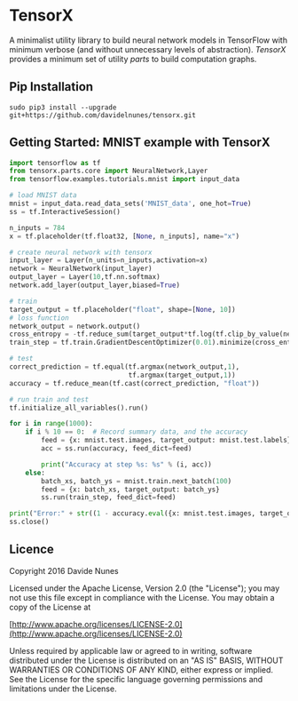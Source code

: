 TensorX
=======

A minimalist utility library to build neural network models in TensorFlow with minimum verbose (and without unnecessary 
levels of abstraction). _TensorX_ provides a minimum set of utility _parts_ to build computation graphs.

## Pip Installation
```
sudo pip3 install --upgrade git+https://github.com/davidelnunes/tensorx.git
```

## Getting Started: MNIST example with TensorX

```python
import tensorflow as tf
from tensorx.parts.core import NeuralNetwork,Layer
from tensorflow.examples.tutorials.mnist import input_data

# load MNIST data
mnist = input_data.read_data_sets('MNIST_data', one_hot=True)
ss = tf.InteractiveSession()

n_inputs = 784
x = tf.placeholder(tf.float32, [None, n_inputs], name="x")

# create neural network with tensorx
input_layer = Layer(n_units=n_inputs,activation=x)
network = NeuralNetwork(input_layer)
output_layer = Layer(10,tf.nn.softmax)
network.add_layer(output_layer,biased=True)

# train
target_output = tf.placeholder("float", shape=[None, 10])
# loss function
network_output = network.output()
cross_entropy = -tf.reduce_sum(target_output*tf.log(tf.clip_by_value(network_output,1e-50,1.0)))
train_step = tf.train.GradientDescentOptimizer(0.01).minimize(cross_entropy)

# test
correct_prediction = tf.equal(tf.argmax(network_output,1),
                              tf.argmax(target_output,1))
accuracy = tf.reduce_mean(tf.cast(correct_prediction, "float"))

# run train and test
tf.initialize_all_variables().run()

for i in range(1000):
    if i % 10 == 0:  # Record summary data, and the accuracy
        feed = {x: mnist.test.images, target_output: mnist.test.labels}
        acc = ss.run(accuracy, feed_dict=feed)

        print("Accuracy at step %s: %s" % (i, acc))
    else:
        batch_xs, batch_ys = mnist.train.next_batch(100)
        feed = {x: batch_xs, target_output: batch_ys}
        ss.run(train_step, feed_dict=feed)

print("Error:" + str((1 - accuracy.eval({x: mnist.test.images, target_output: mnist.test.labels}))*100)+"%")
ss.close()
```

## Licence
Copyright 2016 Davide Nunes

Licensed under the Apache License, Version 2.0 (the "License");
you may not use this file except in compliance with the License.
You may obtain a copy of the License at

[http://www.apache.org/licenses/LICENSE-2.0](http://www.apache.org/licenses/LICENSE-2.0)

Unless required by applicable law or agreed to in writing, software
distributed under the License is distributed on an "AS IS" BASIS,
WITHOUT WARRANTIES OR CONDITIONS OF ANY KIND, either express or implied.
See the License for the specific language governing permissions and
limitations under the License.

